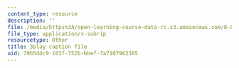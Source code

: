```yaml
---
content_type: resource
description: ''
file: /media/https%3A/open-learning-course-data-rc.s3.amazonaws.com/8-851-effective-field-theory-spring-2013/79b5ddc9103f752bbbef7a7107962305_kJFbJDYuU_k.srt
file_type: application/x-subrip
resourcetype: Other
title: 3play caption file
uid: 79b5ddc9-103f-752b-bbef-7a7107962305
---
```


